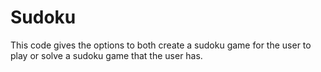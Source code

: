 # Sudoku
This code gives the options to both create a sudoku game for the user to play or solve a sudoku game that the user has.
